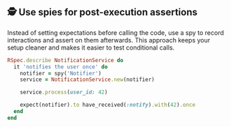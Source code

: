 ## 🕵️ Use spies for post-execution assertions

Instead of setting expectations before calling the code, use a spy to record interactions and assert on them afterwards. This approach keeps your setup cleaner and makes it easier to test conditional calls.

```ruby
RSpec.describe NotificationService do
  it 'notifies the user once' do
    notifier = spy('Notifier')
    service = NotificationService.new(notifier)

    service.process(user_id: 42)

    expect(notifier).to have_received(:notify).with(42).once
  end
end
```
